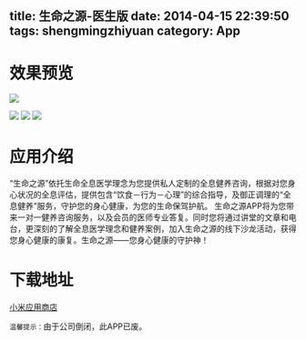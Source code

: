 title: 生命之源-医生版
date: 2014-04-15 22:39:50
tags: shengmingzhiyuan
category: App
---
# 效果预览
![](http://7q5c2h.com1.z0.glb.clouddn.com/shengmingzhiyuan1.jpg)
<!--more-->
![](http://7q5c2h.com1.z0.glb.clouddn.com/shengmingzhiyuan2.jpg)
![](http://7q5c2h.com1.z0.glb.clouddn.com/shengmingzhiyuan3.jpg)
![](http://7q5c2h.com1.z0.glb.clouddn.com/shengmingzhiyuan4.jpg)

# 应用介绍 
“生命之源”依托生命全息医学理念为您提供私人定制的全息健养咨询，根据对您身心状况的全息评估，提供包含“饮食－行为－心理”的综合指导，及御正调理的“全息健养”服务，守护您的身心健康，为您的生命保驾护航。 
生命之源APP将为您带来一对一健养咨询服务，以及会员的医师专业答复。同时您将通过讲堂的文章和电台，更深刻的了解全息医学理念和健养案例，加入生命之源的线下沙龙活动，获得您身心健康的康复。生命之源——您身心健康的守护神！

# 下载地址
[小米应用商店](http://app.mi.com/detail/57071)

`温馨提示：`由于公司倒闭，此APP已废。